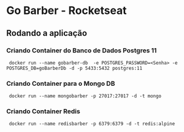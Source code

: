 # Go Barber - Rocketseat

## Rodando a aplicação

### Criando Container do Banco de Dados Postgres 11
` docker run --name gobarber-db  -e POSTGRES_PASSWORD=<Senha> -e POSTGRES_DB=goBarberDb -d -p 5433:5432 postgres:11`

### Criando Container para o Mongo DB
` docker run --name mongobarber -p 27017:27017 -d -t mongo`

### Criando Container Redis
` docker run --name redisbarber -p 6379:6379 -d -t redis:alpine`

